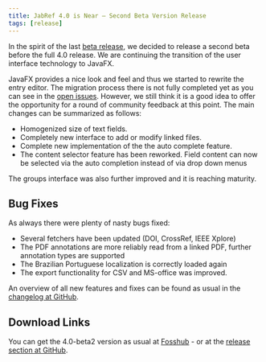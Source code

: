 ```yaml
---
title: JabRef 4.0 is Near – Second Beta Version Release
tags: [release]
---
```


In the spirit of the last [beta release](https://blog.jabref.org/2017/04/17/JabRef4-0-beta/), we decided to release a second beta before the full 4.0 release.
We are continuing the transition of the user interface technology to JavaFX.

JavaFX provides a nice look and feel and thus we started to rewrite the entry editor.
The migration process there is not fully completed yet as you can see in the [open issues](https://github.com/JabRef/jabref/issues?q=is%3Aissue+is%3Aopen+label%3Aentry-editor).
However, we still think it is a good idea to offer the opportunity for a round of community feedback at this point.
The main changes can be summarized as follows:

- Homogenized size of text fields.
- Completely new interface to add or modify linked files.
- Complete new implementation of the the auto complete feature.
- The content selector feature has been reworked. Field content can now be selected via the auto completion instead of via drop down menus

The groups interface was also further improved and it is reaching maturity.

## Bug Fixes

As always there were plenty of nasty bugs fixed:

- Several fetchers have been updated (DOI, CrossRef, IEEE Xplore)
- The PDF annotations are more reliably read from a linked PDF, further annotation types are supported
- The Brazilian Portuguese localization is correctly loaded again
- The export functionality for CSV and MS-office was improved.

An overview of all new features and fixes can be found as usual in the [changelog at GitHub](https://github.com/JabRef/jabref/blob/v4.0-beta2/CHANGELOG.md).

## Download Links

You can get the 4.0-beta2 version as usual at [Fosshub](https://www.fosshub.com/JabRef.html) - or at the [release section at GitHub](https://github.com/JabRef/jabref/releases/tag/v4.0-beta2).

